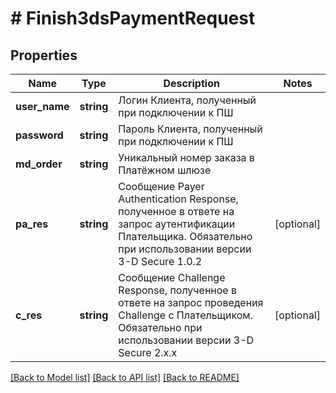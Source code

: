 # # Finish3dsPaymentRequest

## Properties

Name | Type | Description | Notes
------------ | ------------- | ------------- | -------------
**user_name** | **string** | Логин Клиента, полученный при подключении к ПШ |
**password** | **string** | Пароль Клиента, полученный при подключении к ПШ |
**md_order** | **string** | Уникальный номер заказа в Платёжном шлюзе |
**pa_res** | **string** | Сообщение Payer Authentication Response, полученное в ответе на запрос аутентификации Плательщика. Обязательно при использовании версии 3-D Secure 1.0.2 | [optional]
**c_res** | **string** | Сообщение Challenge Response, полученное в ответе на запрос проведения Challenge с Плательщиком. Обязательно при использовании версии 3-D Secure 2.х.х | [optional]

[[Back to Model list]](../../README.md#models) [[Back to API list]](../../README.md#endpoints) [[Back to README]](../../README.md)
